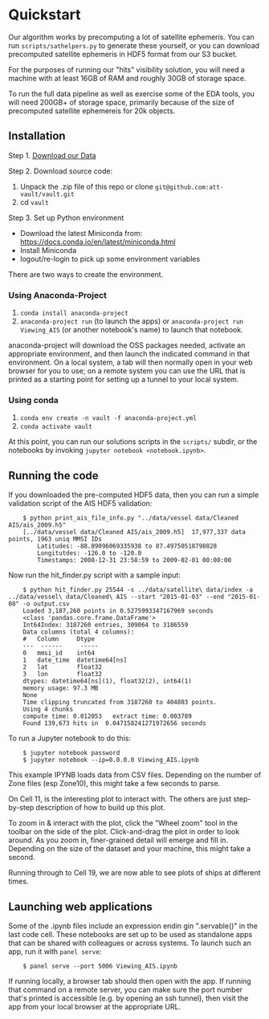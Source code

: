 # Quickstart

Our algorithm works by precomputing a lot of satellite ephemeris.  You can run 
`scripts/sathelpers.py` to generate these yourself, or you can download precomputed satellite ephemeris in HDF5 format from our S3 bucket.

For the purposes of running our "hits" visibility solution, you will need a machine with at least 16GB of RAM and roughly 30GB of storage space. 

To run the full data pipeline as well as exercise some of the EDA tools, you will need 200GB+ of storage space, primarily because of the size of precomputed satellite ephemereis for 20k objects.

## Installation

Step 1. [Download our Data](Download_data.md)

Step 2. Download source code:

  1. Unpack the .zip file of this repo or clone `git@github.com:att-vault/vault.git`
  2. cd `vault`

Step 3. Set up Python environment

  * Download the latest Miniconda from: https://docs.conda.io/en/latest/miniconda.html
  * Install Miniconda
  * logout/re-login to pick up some environment variables

There are two ways to create the environment.

### Using Anaconda-Project

1. `conda install anaconda-project`
2. `anaconda-project run` (to launch the apps) or `anaconda-project run Viewing_AIS` (or another notebook's name) to launch that notebook.

anaconda-project will download the OSS packages needed, activate an appropriate environment, and then launch the indicated command in that environment. On a local system, a tab will then normally open in your web browser for you to use; on a remote system you can use the URL that is printed as a starting point for setting up a tunnel to your local system.

### Using conda 

1. `conda env create -n vault -f anaconda-project.yml`
2. `conda activate vault`

At this point, you can run our solutions scripts in the `scripts/` subdir, or the notebooks by invoking `jupyter notebook <notebook.ipynb>`.

## Running the code

If you downloaded the pre-computed HDF5 data, then you can run a simple validation script of the AIS HDF5 validation:

```
    $ python print_ais_file_info.py "../data/vessel data/Cleaned AIS/ais_2009.h5"
    [../data/vessel data/Cleaned AIS/ais_2009.h5]  17,977,337 data points, 1963 uniq MMSI IDs
        Latitudes: -88.89096069335938 to 87.49750518798828
        Longitutdes: -126.0 to -120.0
        Timestamps: 2008-12-31 23:58:59 to 2009-02-01 00:00:00
```

Now run the hit_finder.py script with a sample input:

```
    $ python hit_finder.py 25544 -s ../data/satellite\ data/index -a ../data/vessel\ data/Cleaned\ AIS --start "2015-01-03" --end "2015-01-08" -o output.csv
    Loaded 3,187,260 points in 0.5275993347167969 seconds
    <class 'pandas.core.frame.DataFrame'>
    Int64Index: 3187260 entries, 309064 to 3186559
    Data columns (total 4 columns):
    #   Column     Dtype
    ---  ------     -----
    0   mmsi_id    int64
    1   date_time  datetime64[ns]
    2   lat        float32
    3   lon        float32
    dtypes: datetime64[ns](1), float32(2), int64(1)
    memory usage: 97.3 MB
    None
    Time clipping truncated from 3187260 to 404803 points.
    Using 4 chunks
    compute time: 0.012053 	 extract time: 0.003789
    Found 139,673 hits in  0.047158241271972656 seconds
```

To run a Jupyter notebook to do this:
```
    $ jupyter notebook password
    $ jupyter notebook --ip=0.0.0.0 Viewing_AIS.ipynb
```

This example IPYNB loads data from CSV files.  Depending on the number of Zone files (esp Zone10), this might take a few seconds to parse.

On Cell 11, is the interesting plot to interact with. The others are just step-by-step description of how to build up this plot.

To zoom in & interact with the plot, click the "Wheel zoom" tool in the toolbar on the side of the plot.
Click-and-drag the plot in order to look around.  As you zoom in, finer-grained detail will emerge and fill in.  Depending on the size of the dataset and your machine, this might take a second.

Running through to Cell 19, we are now able to see plots of ships at different times.

## Launching web applications

Some of the .ipynb files include an expression endin gin ".servable()" in the last code cell. These notebooks are set up to be used as standalone apps that can be shared with colleagues or across systems. To launch such an app, run it with `panel serve`:

```
    $ panel serve --port 5006 Viewing_AIS.ipynb
```

If running locally, a browser tab should then open with the app.  If running that command on a remote server, you can make sure the port number that's printed is accessible (e.g. by opening an ssh tunnel), then visit the app from your local browser at the appropriate URL.
